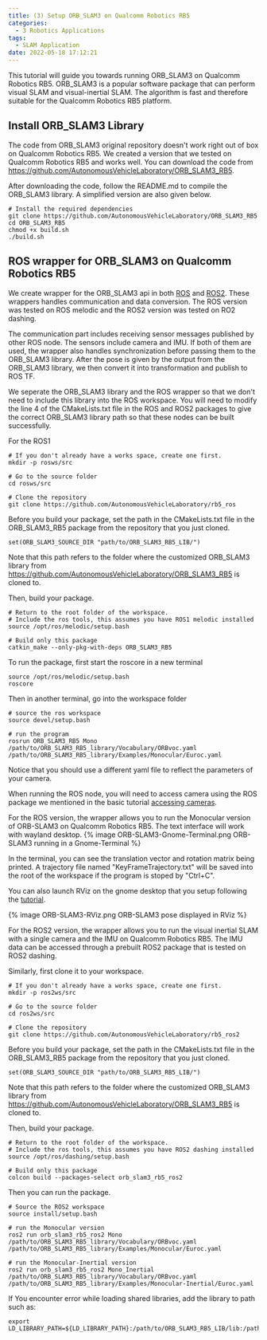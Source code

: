 ```yaml
---
title: (3) Setup ORB_SLAM3 on Qualcomm Robotics RB5
categories:
  - 3 Robotics Applications
tags:
  - SLAM Application
date: 2022-05-18 17:12:21
---
```


This tutorial will guide you towards running ORB_SLAM3 on Qualcomm Robotics RB5. ORB_SLAM3 is a popular software package that can perform visual SLAM and visual-inertial SLAM. The algorithm is fast and therefore suitable for the Qualcomm Robotics RB5 platform.

## Install ORB_SLAM3 Library

The code from ORB_SLAM3 original repository doesn't work right out of box on Qualcomm Robotics RB5. We created a version that we tested on Qualcomm Robotics RB5 and works well. You can download the code from https://github.com/AutonomousVehicleLaboratory/ORB_SLAM3_RB5.

After downloading the code, follow the README.md to compile the ORB_SLAM3 library. A simplified version are also given below.
```
# Install the required dependencies
git clone https://github.com/AutonomousVehicleLaboratory/ORB_SLAM3_RB5
cd ORB_SLAM3_RB5
chmod +x build.sh
./build.sh
```

## ROS wrapper for ORB_SLAM3 on Qualcomm Robotics RB5

We create wrapper for the ORB_SLAM3 api in both [ROS](https://github.com/AutonomousVehicleLaboratory/rb5_ros) and [ROS2](https://github.com/AutonomousVehicleLaboratory/rb5_ros2). These wrappers handles communication and data conversion. The ROS version was tested on ROS melodic and the ROS2 version was tested on RO2 dashing.

The communication part includes receiving sensor messages published by other ROS node. The sensors include camera and IMU. If both of them are used, the wrapper also handles synchronization before passing them to the ORB_SLAM3 library. After the pose is given by the output from the ORB_SLAM3 library, we then convert it into transformation and publish to ROS TF.

We seperate the ORB_SLAM3 library and the ROS wrapper so that we don't need to include this library into the ROS workspace. You will need to modify the line 4 of the CMakeLists.txt file in the ROS and ROS2 packages to give the correct ORB_SLAM3 library path so that these nodes can be built successfully.

For the ROS1 
```
# If you don't already have a works space, create one first.
mkdir -p rosws/src

# Go to the source folder
cd rosws/src

# Clone the repository
git clone https://github.com/AutonomousVehicleLaboratory/rb5_ros
```

Before you build your package, set the path in the CMakeLists.txt file in the ORB_SLAM3_RB5 package from the repository that you just cloned.

```
set(ORB_SLAM3_SOURCE_DIR "path/to/ORB_SLAM3_RB5_LIB/")
```
Note that this path refers to the folder where the customized ORB_SLAM3 library from https://github.com/AutonomousVehicleLaboratory/ORB_SLAM3_RB5 is cloned to.

Then, build your package.
```
# Return to the root folder of the workspace.
# Include the ros tools, this assumes you have ROS1 melodic installed
source /opt/ros/melodic/setup.bash

# Build only this package
catkin_make --only-pkg-with-deps ORB_SLAM3_RB5
```

To run the package, first start the roscore in a new terminal
```
source /opt/ros/melodic/setup.bash
roscore
```

Then in another terminal, go into the workspace folder
```
# source the ros workspace
source devel/setup.bash

# run the program
rosrun ORB_SLAM3_RB5 Mono /path/to/ORB_SLAM3_RB5_library/Vocabulary/ORBvoc.yaml /path/to/ORB_SLAM3_RB5_library/Examples/Monocular/Euroc.yaml
```
Notice that you should use a different yaml file to reflect the parameters of your camera.

When running the ROS node, you will need to access camera using the ROS package we mentioned in the basic tutorial [accessing cameras](https://autonomousvehiclelaboratory.github.io/RB5_Robotics_Tutorials/2022/02/15/2%20Accessing%20Devices/accessing-camera-on-rb5/).

For the ROS version, the wrapper allows you to run the Monocular version of ORB-SLAM3 on Qualcomm Robotics RB5. The text interface will work with wayland desktop.
{% image ORB-SLAM3-Gnome-Terminal.png ORB-SLAM3 running in a Gnome-Terminal %}

In the terminal, you can see the translation vector and rotation matrix being printed. A trajectory file named "KeyFrameTrajectory.txt" will be saved into the root of the workspace if the program is stoped by "Ctrl+C".

You can also launch RViz on the gnome desktop that you setup following the [tutorial](https://autonomousvehiclelaboratory.github.io/RB5_Robotics_Tutorials/2022/05/18/1%20Initial%20Set-up/visualization-tools/).

{% image ORB-SLAM3-RViz.png ORB-SLAM3 pose displayed in RViz %}

For the ROS2 version, the wrapper allows you to run the visual inertial SLAM with a single camera and the IMU on Qualcomm Robotics RB5. The IMU data can be accessed through a prebuilt ROS2 package that is tested on ROS2 dashing.

Similarly, first clone it to your workspace.
```
# If you don't already have a works space, create one first.
mkdir -p ros2ws/src

# Go to the source folder
cd ros2ws/src

# Clone the repository
git clone https://github.com/AutonomousVehicleLaboratory/rb5_ros2
```

Before you build your package, set the path in the CMakeLists.txt file in the ORB_SLAM3_RB5 package from the repository that you just cloned.

```
set(ORB_SLAM3_SOURCE_DIR "path/to/ORB_SLAM3_RB5_LIB/")
```

Note that this path refers to the folder where the customized ORB_SLAM3 library from https://github.com/AutonomousVehicleLaboratory/ORB_SLAM3_RB5 is cloned to.

Then, build your package.
```
# Return to the root folder of the workspace.
# Include the ros tools, this assumes you have ROS2 dashing installed
source /opt/ros/dashing/setup.bash

# Build only this package
colcon build --packages-select orb_slam3_rb5_ros2
```

Then you can run the package.
```
# Source the ROS2 workspace
source install/setup.bash

# run the Monocular version
ros2 run orb_slam3_rb5_ros2 Mono /path/to/ORB_SLAM3_RB5_library/Vocabulary/ORBvoc.yaml /path/to/ORB_SLAM3_RB5_library/Examples/Monocular/Euroc.yaml

# run the Monocular-Inertial version
ros2 run orb_slam3_rb5_ros2 Mono_Inertial /path/to/ORB_SLAM3_RB5_library/Vocabulary/ORBvoc.yaml /path/to/ORB_SLAM3_RB5_library/Examples/Monocular-Inertial/Euroc.yaml
```

If You encounter error while loading shared libraries, add the library to path such as:
```
export LD_LIBRARY_PATH=${LD_LIBRARY_PATH}:/path/to/ORB_SLAM3_RB5_LIB/lib:/path/to/Pangolin/build
```
